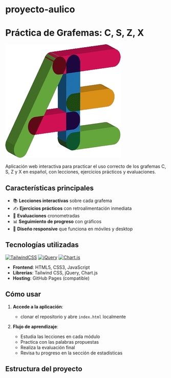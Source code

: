 # proyecto-aulico
# Práctica de Grafemas: C, S, Z, X

![Demo del proyecto](images/savila.png) <!-- Reemplaza con una imagen real de tu proyecto -->

Aplicación web interactiva para practicar el uso correcto de los grafemas C, S, Z y X en español, con lecciones, ejercicios prácticos y evaluaciones.

## Características principales

- 📚 **Lecciones interactivas** sobre cada grafema
- ✍️ **Ejercicios prácticos** con retroalimentación inmediata
- 🎯 **Evaluaciones** cronometradas
- 📊 **Seguimiento de progreso** con gráficos
- 📱 **Diseño responsive** que funciona en móviles y desktop

## Tecnologías utilizadas

[![TailwindCSS](https://img.shields.io/badge/Tailwind_CSS-38B2AC?style=for-the-badge&logo=tailwind-css&logoColor=white)](https://tailwindcss.com/)
[![jQuery](https://img.shields.io/badge/jQuery-0769AD?style=for-the-badge&logo=jquery&logoColor=white)](https://jquery.com/)
[![Chart.js](https://img.shields.io/badge/Chart.js-FF6384?style=for-the-badge&logo=chartdotjs&logoColor=white)](https://www.chartjs.org/)

- **Frontend**: HTML5, CSS3, JavaScript
- **Librerías**: Tailwind CSS, jQuery, Chart.js
- **Hosting**: GitHub Pages (compatible)

## Cómo usar

1. **Accede a la aplicación**:
   - clonar el repositorio y abre `index.html` localmente

2. **Flujo de aprendizaje**:
   - Estudia las lecciones en cada módulo
   - Practica con las palabras propuestas
   - Realiza la evaluación final
   - Revisa tu progreso en la sección de estadísticas

## Estructura del proyecto
